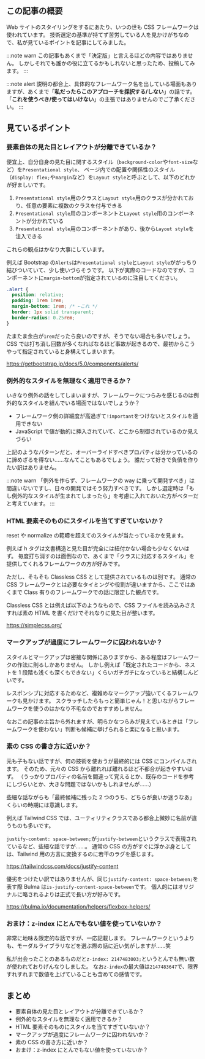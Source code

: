 <!--
title: CSSフレームワークを選ぶ際の観点5つ+おまけ
tags: CSS, cssフレームワーク
-->

## この記事の概要

Web サイトのスタイリングをするにあたり、いつの世も CSS フレームワークは使われています。
技術選定の基準が持てず苦労している人を見かけがちなので、私が見ているポイントを記事にしてみました。

:::note warn
この記事もあくまで「決定版」と言えるほどの内容ではありません。
しかしそれでも誰かの役に立てるかもしれないと思ったため、投稿してみます。
:::

:::note alert
説明の都合上、具体的なフレームワーク名を出している場面もありますが、あくまで「**私だったらこのアプローチを採択する/しない**」の話です。
「**これを使うべき/使ってはいけない**」の主張ではありませんのでご了承ください。
:::

## 見ているポイント

### 要素自体の見た目とレイアウトが分離できているか？

便宜上、自分自身の見た目に関するスタイル（`background-color`や`font-size`など）を`Presentational style`、
ページ内での配置や関係性のスタイル（`display: flex;`や`margin`など）を`Layout style`と呼ぶとして、以下のどれかが好ましいです。

1. `Presentational style`用のクラスと`Layout style`用のクラスが分かれており、任意の要素に複数のクラスを付与できる
1. `Presentational style`用のコンポーネントと`Layout style`用のコンポーネントが分かれている
1. `Presentational style`用のコンポーネントがあり、後から`Layout style`を注入できる

これらの観点はかなり大事にしています。

例えば Bootstrap の`Alerts`は`Presentational style`と`Layout style`ががっちり結びついていて、少し使いづらそうです。
以下が実際のコードなのですが、コンポーネントに`margin-bottom`が指定されているのに注目してください。

```css
.alert {
  position: relative;
  padding: 1rem 1rem;
  margin-bottom: 1rem; /* ←これ */
  border: 1px solid transparent;
  border-radius: 0.25rem;
}
```

たまたま余白が`1rem`だったら良いのですが、そうでない場合も多いでしょう。
CSS では打ち消し回数が多くなればなるほど事故が起きるので、最初からこうやって指定されていると身構えてしまいます。

https://getbootstrap.jp/docs/5.0/components/alerts/

### 例外的なスタイルを無理なく適用できるか？

いきなり例外の話をしてしまいますが、フレームワークにつらみを感じるのは例外的なスタイルを組んでいる場面ではないでしょうか？

- フレームワーク側の詳細度が高過ぎて`!important`をつけないとスタイルを適用できない
- JavaScript で値が動的に挿入されていて、どこから制御されているのか見えづらい

上記のようなパターンだと、オーバーライドすべきプロパティは分かっているのに諦めざるを得ない……なんてこともあるでしょう。
誰だって好きで負債を作りたい訳はありません。

:::note warn
「例外を作らず、フレームワークの way に乗って開発すべき」は間違いないですし、日々の開発ではそう努力すべきです。
しかし選定時は「もし例外的なスタイルが生まれてしまったら」を考慮に入れておいた方がベターだと考えています。
:::

### HTML 要素そのものにスタイルを当てすぎていないか？

reset や normalize の範疇を超えてのスタイルが当たっているかを見ます。

例えば h タグは文書構造と見た目が完全には紐付かない場合も少なくないはず。
毎度打ち消すのは面倒なので、あくまで「クラスに対応するスタイル」を提供してくれるフレームワークの方が好みです。

ただし、そもそも Classless CSS として提供されているものは別です。
通常の CSS フレームワークとは必要なタイミングや役割が違いますから、ここではあくまで Class 有りのフレームワークでの話に限定した観点です。

Classless CSS とは例えば以下のようなもので、CSS ファイルを読み込みさえすれば素の HTML を書くだけでそれなりに見た目が整います。

https://simplecss.org/

### マークアップが過度にフレームワークに囚われないか？

スタイルとマークアップは密接な関係にありますから、ある程度はフレームワークの作法に則るしかありません。
しかし例えば「既定されたコードから、ネストを 1 段階も浅くも深くもできない」くらいガチガチになっていると結構しんどいです。

レスポンシブに対応するためなど、複雑めなマークアップ強いてくるフレームワークも見かけます。
スクラッチしたらもっと簡単じゃん！と思いながらフレームワークを使うのはかなり不毛なのでおすすめしません。

なおこの記事の主旨から外れますが、明らかなつらみが見えているときは「フレームワークを使わない」判断も候補に挙げられると楽になると思います。

### 素の CSS の書き方に近いか？

元も子もない話ですが、何の技術を使おうが最終的には CSS にコンパイルされます。
そのため、元々の CSS から離れれば離れるほど不都合が起きやすいはず。
（うっかりプロパティの名前を間違って覚えるとか、既存のコードを参考にしづらいとか、大きな問題ではないかもしれませんが……）

些細な話ながらも「最終候補に残った 2 つのうち、どちらが良いか迷うなあ」くらいの時期には意識します。

例えば Tailwind CSS では、ユーティリティクラスである都合上微妙に名前が違うものも多いです。

`justify-content: space-between;`が`justify-between`というクラスで表現されているなど、些細な話ですが……。
通常の CSS の方がすぐに浮かぶ身としては、Tailwind 用の方言に変換するのに若干のラグを感じます。

https://tailwindcss.com/docs/justify-content

優劣をつけたい訳ではありませんが、同じ`justify-content: space-between;`を表す際 Bulma は`is-justify-content-space-between`です。
個人的にはオリジナルに略されるよりは正式で長い方が好みです。

https://bulma.io/documentation/helpers/flexbox-helpers/

### おまけ：z-index にとんでもない値を使っていないか？

非常に地味＆限定的な話ですが、一応記載します。
フレームワークというよりも、モーダルライブラリなどを選ぶ際の話に近い気がしますが……笑

私が出会ったことのあるものだと`z-index: 2147483003;`というとんでも無い数が使われておりげんなりしました。
なお`z-index`の最大値は`2147483647`で、限界すれすれまで数値を上げていることも含めての感情です。

## まとめ

- 要素自体の見た目とレイアウトが分離できているか？
- 例外的なスタイルを無理なく適用できるか？
- HTML 要素そのものにスタイルを当てすぎていないか？
- マークアップが過度にフレームワークに囚われないか？
- 素の CSS の書き方に近いか？
- おまけ：z-index にとんでもない値を使っていないか？
